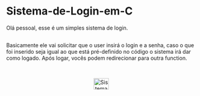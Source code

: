 # Sistema-de-Login-em-C


Olá pessoal, esse é um simples sistema de login.

##

Basicamente ele vai solicitar que o user insirá o login e a senha, caso o que foi inserido seja igual ao que está pré-definido no código o sistema irá dar como logado. 
Após logar, vocês podem redirecionar para outra function.


<div style="display: inline_block"><br>
  <p align="center">
  <img align="center" alt="Sistema-Login" height="30" width="40" src="https://prnt.sc/2159yms">
  </p>  
</div>
